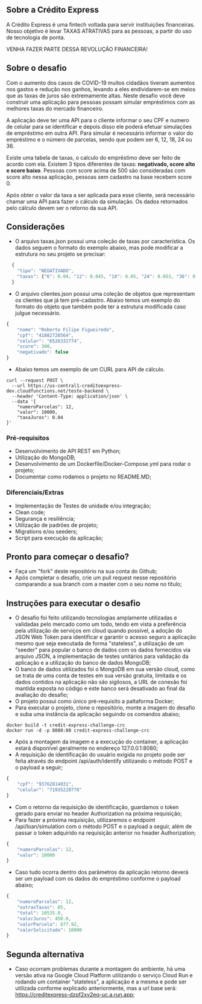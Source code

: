 ## Sobre a Crédito Express

A Crédito Express é uma fintech voltada para servir instituições financeiras. Nosso objetivo é levar TAXAS ATRATIVAS para as pessoas, a partir do uso de tecnologia de ponta.

VENHA FAZER PARTE DESSA REVOLUÇÃO FINANCEIRA!


## Sobre o desafio

Com o aumento dos casos de COVID-19 muitos cidadãos tiveram aumentos nos gastos e redução nos ganhos, levando a eles endividarem-se em meios que as taxas de juros são extremamente altas. Neste desafio você deve construir uma aplicação para pessoas possam simular empréstimos com as melhores taxas do mercado financeiro.

A aplicação deve ter uma API para o cliente informar o seu CPF e numero de celular para se identificar e depois disso ele poderá efetuar simulações de empréstimo em outra API. Para simular é necessário informar o valor do empréstimo e o número de parcelas, sendo que podem ser 6, 12, 18, 24 ou 36.

Existe uma tabela de taxas, o calculo do empréstimo deve ser feito de acordo com ela. Existem 3 tipos diferentes de taxas: **negativado, score alto e score baixo**. Pessoas com score acima de 500 são consideradas com score alto nessa aplicação, pessoas sem cadastro na base recebem score 0.

Após obter o valor da taxa a ser aplicada para esse cliente, será necessário chamar uma API para fazer o cálculo da simulação. Os dados retornados pelo cálculo devem ser o retorno da sua API.


## Considerações

- O arquivo taxas.json possui uma coleção de taxas por característica. Os dados seguem o formato do exemplo abaixo, mas pode modificar a estrutura no seu projeto se precisar:

```javascript
  {
	"tipo": "NEGATIVADO",
	"taxas": {"6": 0.04, "12": 0.045, "18": 0.05, "24": 0.053, "36": 0.055}
  }
```
- O arquivo clientes.json possui uma coleção de objetos que representam os clientes que já tem pré-cadastro. Abaixo temos um exemplo do formato do objeto que também pode ter a estrutura modificada caso julgue necessário.

```javascript
{
	"nome": "Roberto Filipe Figueiredo",
	"cpf": "41882728564",
	"celular": "6526332774",
	"score": 300,
	"negativado": false
}
```

- Abaixo temos um exemplo de um CURL para API de cálculo.

```shell
curl --request POST \
  --url https://us-central1-creditoexpress-dev.cloudfunctions.net/teste-backend \
  --header 'Content-Type: application/json' \
  --data '{
	"numeroParcelas": 12,
	"valor": 10000,
	"taxaJuros": 0.04
}'
```

### Pré-requisitos
- Desenvolvimento de API REST em Python;
- Utilização do MongoDB;
- Desenvolvimento de um Dockerfile/Docker-Compose.yml para rodar o projeto;
- Documentar como rodamos o projeto no README.MD;

### Diferenciais/Extras
- Implementação de Testes de unidade e/ou integração;
- Clean code;
- Segurança e resiliência;
- Utilização de padrões de projeto;
- Migrations e/ou seeders;
- Script para execução da aplicação;

## Pronto para começar o desafio?

- Faça um "fork" deste repositório na sua conta do Github;
- Após completar o desafio, crie um pull request nesse repositório comparando a sua branch com a master com o seu nome no título;

## Instruções para executar o desafio

- O desafio foi feito utilizando tecnologias amplamente utilizadas e validadas pelo mercado como um todo, tendo em vista a preferência pela utilização de serviços em cloud quando possível, a adoção do JSON Web Token para identificar e garantir o acesso seguro a aplicação mesmo que seja executada de forma "stateless", a utilização de um "seeder" para popular o banco de dados com os dados fornecidos via arquivo JSON, a implementação de testes unitários para validação da aplicação e a utilização do banco de dados MongoDB;
- O banco de dados utilizados foi o MongoDB em sua versão cloud, como se trata de uma conta de testes em sua versão gratuita, limitada e os dados contidos na aplicação não são sigilosos, a URL de conexão foi mantida exposta no código e este banco será desativado ao final da avaliação do desafio;
- O projeto possui como único pré-requisito a paltaforma Docker;
- Para executar o projeto, clone o repositório, monte a imagem do desafio e suba uma instância da aplicação seguindo os comandos abaixo;

```shell
docker build -t credit-express-challenge-crc
docker run -d -p 8080:80 credit-express-challenge-crc
```

- Após a montagem da imagem e a execução do container, a aplicação estará disponível geralmente no endereço 127.0.0.1:8080;
- A requisição de identificação do usuário exigida no projeto pode ser feita através do endpoint /api/auth/identify utilizando o método POST e o payload a seguir;

```javascript
{
	"cpf": "93762814031",
	"celular": "71935228778"
}
```

- Com o retorno da requisição de identificação, guardamos o token gerado para enviar no header Authorization na próxima requisição;
- Para fazer a próxima requisição, utilizaremos o endpoint /api/loan/simulation com o método POST e o payload a seguir, além de passar o token adquirido na requisição anterior no header Authorization;

```javascript
{
	"numeroParcelas": 12,
	"valor": 10000
}
```

- Caso tudo ocorra dentro dos parâmetros da aplicação retorno deverá ser um payload com os dados do empréstimo conforme o payload abaixo;

```javascript
{
    "numeroParcelas": 12,
    "outrasTaxas": 85,
    "total": 10535.0,
    "valorJuros": 450.0,
    "valorParcela": 877.92,
    "valorSolicitado": 10000
}
```

## Segunda alternativa

- Caso ocorram problemas durante a montagem do ambiente, há uma versão ativa na Google Cloud Platform utilizando o serviço Cloud Run e rodando um container "stateless", a aplicação é a mesma e pode ser utilizada conforme explicado anteriormente, mas a url base será: https://creditexpress-dzpf2xv2eq-uc.a.run.app;